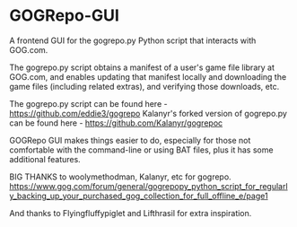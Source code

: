 # GOGRepo-GUI
A frontend GUI for the gogrepo.py Python script that interacts with GOG.com.

The gogrepo.py script obtains a manifest of a user's game file library at GOG.com, and enables updating that manifest locally and downloading the game files (including related extras), and verifying those downloads, etc.

The gogrepo.py script can be found here - https://github.com/eddie3/gogrepo
Kalanyr's forked version of gogrepo.py can be found here - https://github.com/Kalanyr/gogrepoc

GOGRepo GUI makes things easier to do, especially for those not comfortable with the command-line or using BAT files, plus it has some additional features.

BIG THANKS to woolymethodman, Kalanyr, etc for gogrepo.
https://www.gog.com/forum/general/gogrepopy_python_script_for_regularly_backing_up_your_purchased_gog_collection_for_full_offline_e/page1

And thanks to Flyingfluffypiglet and Lifthrasil for extra inspiration.
